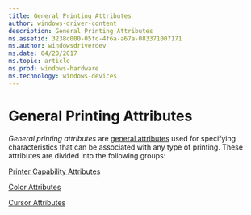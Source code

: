 ```yaml
---
title: General Printing Attributes
author: windows-driver-content
description: General Printing Attributes
ms.assetid: 3238c000-05fc-4f6a-a67a-083371007171
ms.author: windowsdriverdev
ms.date: 04/20/2017
ms.topic: article
ms.prod: windows-hardware
ms.technology: windows-devices
---
```


# General Printing Attributes





*General printing attributes* are [general attributes](general-attributes.md) used for specifying characteristics that can be associated with any type of printing. These attributes are divided into the following groups:

[Printer Capability Attributes](printer-capability-attributes.md)

[Color Attributes](color-attributes.md)

[Cursor Attributes](cursor-attributes.md)

 

 




